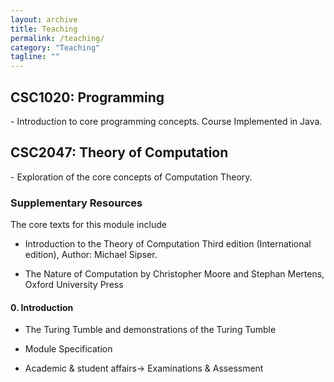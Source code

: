 ```yaml
---
layout: archive
title: Teaching
permalink: /teaching/
category: "Teaching"
tagline: ""
---
```


<h2> CSC1020: Programming</h2>
  - Introduction to core programming concepts. Course Implemented in Java.
  
<h2> CSC2047: Theory of Computation </h2>
  - Exploration of the core concepts of Computation Theory.
  <h3> Supplementary Resources </h3>
  The core texts for this module include
  
  - Introduction to the Theory of Computation Third edition (International edition), Author: Michael Sipser.
  
  - The Nature of Computation by Christopher Moore and Stephan Mertens, Oxford University  Press
  <h4> 0. Introduction </h4>
  
  - The Turing Tumble and demonstrations of the Turing Tumble
  
  - Module Specification
  
  - Academic & student affairs-> Examinations & Assessment
